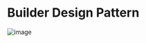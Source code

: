 # Builder Design Pattern

![image](https://github.com/Jayash/java-design-patterns/assets/7610065/26edf339-9e9c-4a9b-b62d-79bd0fe85250)
